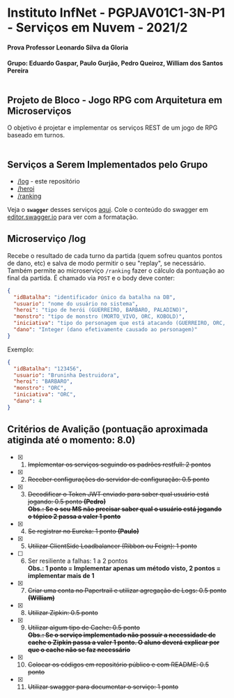 # Instituto InfNet - PGPJAV01C1-3N-P1 - Serviços em Nuvem - 2021/2





#### Prova Professor Leonardo Silva da Gloria
#### Grupo: Eduardo Gaspar, Paulo Gurjão, Pedro Queiroz, William dos Santos Pereira<br><br>


## Projeto de Bloco - Jogo RPG com Arquitetura em  Microserviços 

O objetivo é projetar e implementar os serviços REST de um jogo de RPG baseado em turnos.<br><br>

## Serviços a Serem Implementados pelo Grupo

- [/log](#log) - este repositório
- [/heroi](https://github.com/pgurjao/heroi-gen#heroi)
- [/ranking]()

Veja o <b>`swagger`</b> desses serviços [aqui](https://github.com/pgurjao/heroi-gen/blob/master/src/main/resources/swagger/swaggerHeroi-Gen.yaml). Cole o conteúdo do swagger em [editor.swagger.io](https://editor.swagger.io/) para ver com a formatação.

<h2 id="log">Microserviço /log</h2>

Recebe o resultado de cada turno da partida (quem sofreu quantos pontos de dano, etc) e salva de modo permitir o seu "replay", se necessário. Também permite ao microserviço `/ranking` fazer o cálculo da pontuação ao final da partida. É chamado via `POST` e o body deve conter:

```json
{
  "idBatalha": "identificador único da batalha na DB",
  "usuario": "nome do usuário no sistema",
  "heroi": "tipo de herói (GUERREIRO, BARBARO, PALADINO)",
  "monstro": "tipo de monstro (MORTO_VIVO, ORC, KOBOLD)",
  "iniciativa": "tipo do personagem que está atacando (GUERREIRO, ORC, etc)",
  "dano": "Integer (dano efetivamente causado ao personagem)"
}
```

Exemplo:

```json
{
  "idBatalha": "123456",
  "usuario": "Bruninha Destruidora",
  "heroi": "BARBARO",
  "monstro": "ORC",
  "iniciativa": "ORC",
  "dano": 4
}
```


## Critérios de Avalição (pontuação aproximada atiginda até o momento: 8.0)

- [x] 1. ~~Implementar os serviços seguindo os padrões restfull: 2 pontos~~
- [x] 2. ~~Receber configurações do servidor de configuração: 0.5 ponto~~
- [x] 3. ~~Decodificar o Token JWT enviado para saber qual usuário está jogando: 0.5 ponto **(Pedro)**~~ <br>
~~**Obs.: Se o seu MS não precisar saber qual o usuário está jogando o tópico 2 passa a valer 1 ponto**~~ <br>

- [x] 4. ~~Se registrar no Eureka: 1 ponto **(Paulo)**~~
- [x] 5. ~~Utilizar ClientSide Loadbalancer (Ribbon ou Feign): 1 ponto~~
- [ ] 6. Ser resiliente a falhas: 1 a 2 pontos<br>
**Obs.: 1 ponto = Implementar apenas um método visto, 2 pontos = implementar mais de 1** <br>

- [x] 7. ~~Criar uma conta no Papertrail e utilizar agregação de Logs: 0.5 ponto **(William)**~~
- [x] 8. ~~Utilizar Zipkin: 0.5 ponto~~
- [x] 9. ~~Utilizar algum tipo de Cache: 0.5 ponto~~<br>
~~**Obs.: Se o serviço implementado não possuir a necessidade de cache o Zipkin passa a valer 1 ponto. O aluno deverá explicar por que o cache não se faz necessário**~~ <br>

- [x] 10. ~~Colocar os códigos em repositório público e com README: 0.5 ponto~~
- [x] 11. ~~Utilizar swagger para documentar o serviço: 1 ponto~~
